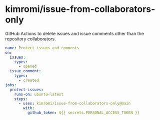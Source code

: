 # kimromi/issue-from-collaborators-only

GitHub Actions to delete issues and issue comments other than the repository collaborators.

```yaml
name: Protect issues and comments
on:
  issues:
    types:
      - opened
  issue_comment:
    types:
      - created
jobs:
  protect-issues:
    runs-on: ubuntu-latest
    steps:
      - uses: kimromi/issue-from-collaborators-only@main
        with:
          github_token: ${{ secrets.PERSONAL_ACCESS_TOKEN }}
```
